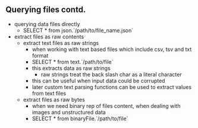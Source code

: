 ## Querying files contd.
- querying data files directly
	- SELECT * from json.\`/path/to/file_name.json\`
- extract files as raw contents
	- extract text files as raw strings
		- when working with text based files which include csv, tsv and txt format
		- SELECT * from text.\`/path/to/file\`
		- this extracts data as raw strings
			- raw strings treat the back slash char as a literal character
		- this can be useful when input data could be corrupted
		- later custom text parsing functions can be used to extract values from text files
	- extract files as raw bytes
		- when we need binary rep of files content, when dealing with images and unstructured data
		- SELECT * from binaryFile.\`/path/to/file\`